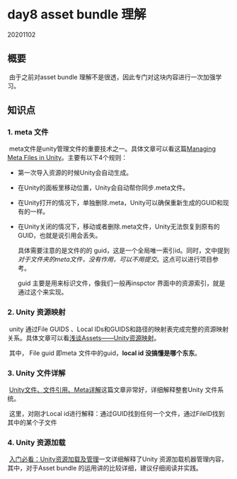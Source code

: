 # day8 asset bundle 理解

20201102

##  概要

​		由于之前对asset bundle 理解不是很透，因此专门对这块内容进行一次加强学习。

## 知识点

### 1. meta 文件

​		meta文件是unity管理文件的重要技术之一。具体文章可以看这篇[Managing Meta Files in Unity](https://www.forrestthewoods.com/blog/managing_meta_files_in_unity/)。主要有以下4个规则：

- 第一次导入资源的时候Unity会自动生成。

- 在Unity的面板里移动位置，Unity会自动帮你同步.meta文件。

- 在Unity打开的情况下，单独删除.meta，Unity可以确保重新生成的GUID和现有的一样。

- 在Unity关闭的情况下，移动或者删除.meta文件，Unity无法恢复到原有的GUID，也就是说引用会丢失。

  

  具体需要注意的是文件的的 guid，这是一个全局唯一索引id。同时，文中提到*对于文件夹的meta文件，没有作用，可以不用提交*。这点可以进行项目参考。

  guid 主要是用来标识文件，像我们一般再inspctor 界面中的资源索引，就是通过这个来实现。

### 2.  Unity 资源映射

​		unity 通过File GUIDS 、Local IDs和GUIDS和路径的映射表完成完整的资源映射关系。具体文章可以看[浅谈Assets——Unity资源映射](https://blog.uwa4d.com/archives/USparkle_Addressable1.html)。

​		其中， File guid 即meta 文件中的guid，**local id 没搞懂是哪个东东**。



### 3. Unity 文件详解

​		[Unity文件、文件引用、Meta详解](https://blog.uwa4d.com/archives/USparkle_inf_UnityEngine.html)这篇文章非常好，详细解释整套Unity 文件系统。

​		这里，对刚才Local id进行解释：通过GUID找到任何一个文件，通过FileID找到其中的某个子文件

### 4. Unity 资源加载

​		[入门必看：Unity资源加载及管理](https://mp.weixin.qq.com/s/0XFQt8LmqoTxxst_kKDMjw?)一文详细解释了Unity 资源加载机器管理内容，其中，对于Asset bundle 的运用讲的比较详细，建议仔细阅读并实践。